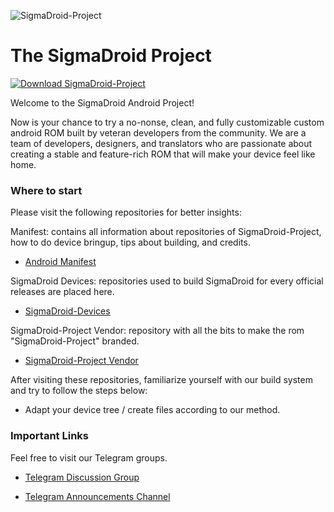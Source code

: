 ![SigmaDroid-Project](https://github.com/SigmaDroid-Project/.github/raw/main/profile/sigma_logo.png)

The SigmaDroid Project
=============================

[![Download SigmaDroid-Project](https://github.com/SigmaDroid-Project/.github/raw/main/profile/download.png)](https://mega.nz/folder/29QXRCqT#9pO4ynX4_QD3L07ZHzUDwQ)

Welcome to the SigmaDroid Android Project!

Now is your chance to try a no-nonse, clean, and fully customizable custom android ROM built by veteran developers from the community. We are a team of developers, designers, and translators who are passionate about creating a stable and feature-rich ROM that will make your device feel like home.

### Where to start

Please visit the following repositories for better insights:

Manifest: contains all information about repositories of SigmaDroid-Project, how to do device bringup, tips about building, and credits.
- [Android Manifest](https://github.com/SigmaDroid-Project/manifest)

SigmaDroid Devices: repositories used to build SigmaDroid for every official releases are placed here.
- [SigmaDroid-Devices](https://github.com/SigmaDroid-Devices)

SigmaDroid-Project Vendor: repository with all the bits to make the rom "SigmaDroid-Project" branded.
- [SigmaDroid-Project Vendor](https://github.com/SigmaDroid-Project/vendor_lineage)

After visiting these repositories, familiarize yourself with our build system and try to follow the steps below:

- Adapt your device tree / create files according to our method.

### Important Links

Feel free to visit our Telegram groups.

- [Telegram Discussion Group](https://t.me/SigmaDroidChat)

- [Telegram Announcements Channel](https://t.me/SigmaDroidAnnouncements)
<!--
- [Telegram Discussion Group](https://t.me/riceDroidsupport)
-->
